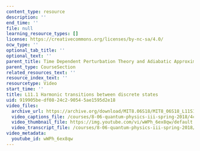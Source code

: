 ```yaml
---
content_type: resource
description: ''
end_time: ''
file: null
learning_resource_types: []
license: https://creativecommons.org/licenses/by-nc-sa/4.0/
ocw_type: ''
optional_tab_title: ''
optional_text: ''
parent_title: Time Dependent Perturbation Theory and Adiabatic Approximation
parent_type: CourseSection
related_resources_text: ''
resource_index_text: ''
resourcetype: Video
start_time: ''
title: L11.1 Harmonic transitions between discrete states
uid: 919905be-df08-24c2-9054-5ae1595d2e18
video_files:
  archive_url: https://archive.org/download/MIT8.06S18/MIT8_06S18_L11S1_300k.mp4
  video_captions_file: /courses/8-06-quantum-physics-iii-spring-2018/4c7f8553e95b529d876355445c5f52b3_wWPh_6ex8qw.vtt
  video_thumbnail_file: https://img.youtube.com/vi/wWPh_6ex8qw/default.jpg
  video_transcript_file: /courses/8-06-quantum-physics-iii-spring-2018/9d7f6e8f81a73e27ccd896f2f75efca3_wWPh_6ex8qw.pdf
video_metadata:
  youtube_id: wWPh_6ex8qw
---
```

